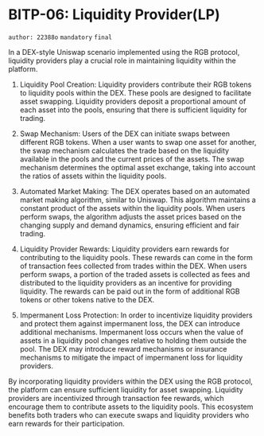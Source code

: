 # BITP-06: Liquidity Provider(LP)

`author: 22388o` `mandatory` `final`

In a DEX-style Uniswap scenario implemented using the RGB protocol, liquidity providers play a crucial role in maintaining liquidity within the platform. 

1. Liquidity Pool Creation: Liquidity providers contribute their RGB tokens to liquidity pools within the DEX. These pools are designed to facilitate asset swapping. Liquidity providers deposit a proportional amount of each asset into the pools, ensuring that there is sufficient liquidity for trading.

2. Swap Mechanism: Users of the DEX can initiate swaps between different RGB tokens. When a user wants to swap one asset for another, the swap mechanism calculates the trade based on the liquidity available in the pools and the current prices of the assets. The swap mechanism determines the optimal asset exchange, taking into account the ratios of assets within the liquidity pools.

3. Automated Market Making: The DEX operates based on an automated market making algorithm, similar to Uniswap. This algorithm maintains a constant product of the assets within the liquidity pools. When users perform swaps, the algorithm adjusts the asset prices based on the changing supply and demand dynamics, ensuring efficient and fair trading.

4. Liquidity Provider Rewards: Liquidity providers earn rewards for contributing to the liquidity pools. These rewards can come in the form of transaction fees collected from trades within the DEX. When users perform swaps, a portion of the traded assets is collected as fees and distributed to the liquidity providers as an incentive for providing liquidity. The rewards can be paid out in the form of additional RGB tokens or other tokens native to the DEX.

5. Impermanent Loss Protection: In order to incentivize liquidity providers and protect them against impermanent loss, the DEX can introduce additional mechanisms. Impermanent loss occurs when the value of assets in a liquidity pool changes relative to holding them outside the pool. The DEX may introduce reward mechanisms or insurance mechanisms to mitigate the impact of impermanent loss for liquidity providers.

By incorporating liquidity providers within the DEX using the RGB protocol, the platform can ensure sufficient liquidity for asset swapping. Liquidity providers are incentivized through transaction fee rewards, which encourage them to contribute assets to the liquidity pools. This ecosystem benefits both traders who can execute swaps and liquidity providers who earn rewards for their participation.
